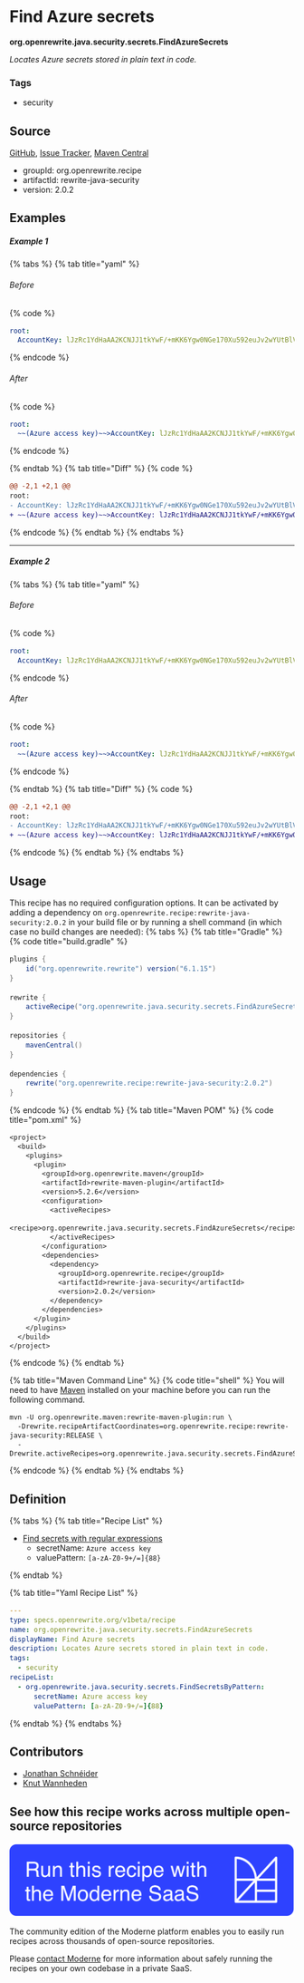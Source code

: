# Find Azure secrets

**org.openrewrite.java.security.secrets.FindAzureSecrets**

_Locates Azure secrets stored in plain text in code._

### Tags

* security

## Source

[GitHub](https://github.com/openrewrite/rewrite-java-security/blob/main/src/main/resources/META-INF/rewrite/secrets.yml), [Issue Tracker](https://github.com/openrewrite/rewrite-java-security/issues), [Maven Central](https://central.sonatype.com/artifact/org.openrewrite.recipe/rewrite-java-security/2.0.2/jar)

* groupId: org.openrewrite.recipe
* artifactId: rewrite-java-security
* version: 2.0.2

## Examples
##### Example 1


{% tabs %}
{% tab title="yaml" %}

###### Before
{% code %}
```yaml
root:
  AccountKey: lJzRc1YdHaAA2KCNJJ1tkYwF/+mKK6Ygw0NGe170Xu592euJv2wYUtBlV8z+qnlcNQSnIYVTkLWntUO1F8j8rQ==
```
{% endcode %}

###### After
{% code %}
```yaml
root:
  ~~(Azure access key)~~>AccountKey: lJzRc1YdHaAA2KCNJJ1tkYwF/+mKK6Ygw0NGe170Xu592euJv2wYUtBlV8z+qnlcNQSnIYVTkLWntUO1F8j8rQ==
```
{% endcode %}

{% endtab %}
{% tab title="Diff" %}
{% code %}
```diff
@@ -2,1 +2,1 @@
root:
- AccountKey: lJzRc1YdHaAA2KCNJJ1tkYwF/+mKK6Ygw0NGe170Xu592euJv2wYUtBlV8z+qnlcNQSnIYVTkLWntUO1F8j8rQ==
+ ~~(Azure access key)~~>AccountKey: lJzRc1YdHaAA2KCNJJ1tkYwF/+mKK6Ygw0NGe170Xu592euJv2wYUtBlV8z+qnlcNQSnIYVTkLWntUO1F8j8rQ==

```
{% endcode %}
{% endtab %}
{% endtabs %}

---

##### Example 2


{% tabs %}
{% tab title="yaml" %}

###### Before
{% code %}
```yaml
root:
  AccountKey: lJzRc1YdHaAA2KCNJJ1tkYwF/+mKK6Ygw0NGe170Xu592euJv2wYUtBlV8z+qnlcNQSnIYVTkLWntUO1F8j8rQ==
```
{% endcode %}

###### After
{% code %}
```yaml
root:
  ~~(Azure access key)~~>AccountKey: lJzRc1YdHaAA2KCNJJ1tkYwF/+mKK6Ygw0NGe170Xu592euJv2wYUtBlV8z+qnlcNQSnIYVTkLWntUO1F8j8rQ==
```
{% endcode %}

{% endtab %}
{% tab title="Diff" %}
{% code %}
```diff
@@ -2,1 +2,1 @@
root:
- AccountKey: lJzRc1YdHaAA2KCNJJ1tkYwF/+mKK6Ygw0NGe170Xu592euJv2wYUtBlV8z+qnlcNQSnIYVTkLWntUO1F8j8rQ==
+ ~~(Azure access key)~~>AccountKey: lJzRc1YdHaAA2KCNJJ1tkYwF/+mKK6Ygw0NGe170Xu592euJv2wYUtBlV8z+qnlcNQSnIYVTkLWntUO1F8j8rQ==

```
{% endcode %}
{% endtab %}
{% endtabs %}


## Usage

This recipe has no required configuration options. It can be activated by adding a dependency on `org.openrewrite.recipe:rewrite-java-security:2.0.2` in your build file or by running a shell command (in which case no build changes are needed): 
{% tabs %}
{% tab title="Gradle" %}
{% code title="build.gradle" %}
```groovy
plugins {
    id("org.openrewrite.rewrite") version("6.1.15")
}

rewrite {
    activeRecipe("org.openrewrite.java.security.secrets.FindAzureSecrets")
}

repositories {
    mavenCentral()
}

dependencies {
    rewrite("org.openrewrite.recipe:rewrite-java-security:2.0.2")
}
```
{% endcode %}
{% endtab %}
{% tab title="Maven POM" %}
{% code title="pom.xml" %}
```markup
<project>
  <build>
    <plugins>
      <plugin>
        <groupId>org.openrewrite.maven</groupId>
        <artifactId>rewrite-maven-plugin</artifactId>
        <version>5.2.6</version>
        <configuration>
          <activeRecipes>
            <recipe>org.openrewrite.java.security.secrets.FindAzureSecrets</recipe>
          </activeRecipes>
        </configuration>
        <dependencies>
          <dependency>
            <groupId>org.openrewrite.recipe</groupId>
            <artifactId>rewrite-java-security</artifactId>
            <version>2.0.2</version>
          </dependency>
        </dependencies>
      </plugin>
    </plugins>
  </build>
</project>
```
{% endcode %}
{% endtab %}

{% tab title="Maven Command Line" %}
{% code title="shell" %}
You will need to have [Maven](https://maven.apache.org/download.cgi) installed on your machine before you can run the following command.

```shell
mvn -U org.openrewrite.maven:rewrite-maven-plugin:run \
  -Drewrite.recipeArtifactCoordinates=org.openrewrite.recipe:rewrite-java-security:RELEASE \
  -Drewrite.activeRecipes=org.openrewrite.java.security.secrets.FindAzureSecrets
```
{% endcode %}
{% endtab %}
{% endtabs %}

## Definition

{% tabs %}
{% tab title="Recipe List" %}
* [Find secrets with regular expressions](../../../java/security/secrets/findsecretsbypattern.md)
  * secretName: `Azure access key`
  * valuePattern: `[a-zA-Z0-9+/=]{88}`

{% endtab %}

{% tab title="Yaml Recipe List" %}
```yaml
---
type: specs.openrewrite.org/v1beta/recipe
name: org.openrewrite.java.security.secrets.FindAzureSecrets
displayName: Find Azure secrets
description: Locates Azure secrets stored in plain text in code.
tags:
  - security
recipeList:
  - org.openrewrite.java.security.secrets.FindSecretsByPattern:
      secretName: Azure access key
      valuePattern: [a-zA-Z0-9+/=]{88}

```
{% endtab %}
{% endtabs %}

## Contributors
* [Jonathan Schnéider](mailto:jkschneider@gmail.com)
* [Knut Wannheden](mailto:knut@moderne.io)


## See how this recipe works across multiple open-source repositories

[![Moderne Link Image](/.gitbook/assets/ModerneRecipeButton.png)](https://app.moderne.io/recipes/org.openrewrite.java.security.secrets.FindAzureSecrets)

The community edition of the Moderne platform enables you to easily run recipes across thousands of open-source repositories.

Please [contact Moderne](https://moderne.io/product) for more information about safely running the recipes on your own codebase in a private SaaS.
